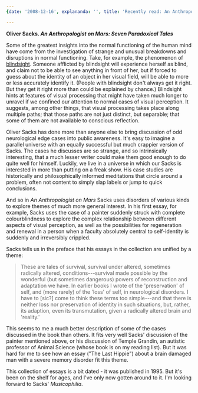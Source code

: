 ```yaml
---
{date: '2008-12-16', explananda: '', title: 'Recently read: An Anthropologist on Mars'}

---
```

<strong>Oliver Sacks. <em>An Anthropologist on Mars: Seven Paradoxical Tales</em></strong>

Some of the greatest insights into the normal functioning of the human mind have come from the investigation of strange and unusual breakdowns and disruptions in normal functioning.  Take, for example, the phenomenon of <a href="http://en.wikipedia.org/wiki/Blindsight">blindsight</a>.  Someone afflicted by blindsight will experience herself as blind, and claim not to be able to see anything in front of her, but if forced to guess about the identity of an object in her visual field, will be able to more or less accurately identify it.  (People with blindsight don't always get it right.  But they get it right more than could be explained by chance.)  Blindsight hints at features of visual processing that might have taken much longer to unravel if we confined our attention to normal cases of visual perception.  It suggests, among other things, that visual processing  takes place along multiple paths; that those paths are not just distinct, but separable; that some of them are not available to conscious reflection. 

Oliver Sacks has done more than anyone else to bring discussion of odd neurological edge cases into public awareness.  It's easy to imagine a parallel universe with an equally successful but much crappier version of Sacks.  The cases he discusses are so strange, and so intrinsically interesting, that a much lesser writer could make them good enough to do quite well for himself.  Luckily, we live in a universe in which our Sacks is interested in more than putting on a freak show.  His case studies are historically and philosophically informed meditations that circle around a problem, often not content to simply slap labels or jump to quick conclusions.

And so in <em>An Anthropologist on Mars</em> Sacks uses disorders of various kinds to explore themes of much more general interest.  In his first essay, for example, Sacks uses the case of a painter suddenly struck with complete colourblindness to explore the complex relationship between different aspects of visual perception, as well as the possibilities for regeneration and renewal in a person when a faculty absolutely central to self-identity is suddenly and irreversibly crippled.  

Sacks tells us in the preface that his essays in the collection are unified by a theme: 
<blockquote>These are tales of survival, survival under altered, sometimes radically altered, conditions---survival made possible by the wonderful (but sometimes dangerous) powers of reconstruction and adaptation we have.  In earlier books I wrote of the 'preservation' of self, and (more rarely) of the 'loss' of self, in neurological disorders.  I have to [sic?] come to think these terms too simple---and that there is neither loss nor preservation of identity in such situations, but, rather, its adaption, even its transmutation, given a radically altered brain and 'reality.'</blockquote>
This seems to me a much better description of some of the cases discussed in the book than others.  It fits very well Sacks' discussion of the painter mentioned above, or his discussion of Temple Grandin, an autistic professor of Animal Science (whose book is on my reading list).  But it was hard for me to see how an essay ("The Last Hippie") about a brain damaged man with a severe memory disorder fit this theme.

This collection of essays is a bit dated - it was published in 1995.  But it's been on the shelf for ages, and I've only now gotten around to it.  I'm looking forward to Sacks' <em>Musicophilia</em>.

